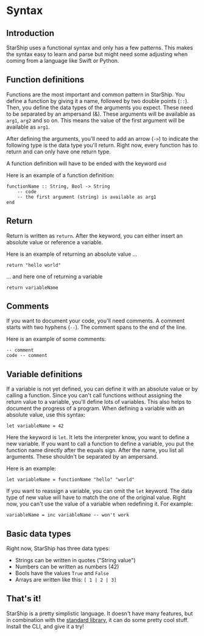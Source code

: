 # Syntax
## Introduction
StarShip uses a functional syntax and only has a few patterns. This makes the syntax easy to learn and parse but might need some adjusting when coming from a language like Swift or Python.

## Function definitions
Functions are the most important and common pattern in StarShip. You define a function by giving it a name, followed by two double points (`::`). Then, you define the data types of the arguments you expect. These need to be separated by an ampersand (&). These arguments will be available as `arg1`, `arg2` and so on. This means the value of the first argument will be available as `arg1`.

After defining the arguments, you'll need to add an arrow (`->`) to indicate the following type is the data type you'll return. Right now, every function has to return and can only have one return type.

A function definition will have to be ended with the keyword `end`

Here is an example of a function definition:
```
functionName :: String, Bool -> String
    -- code
    -- the first argument (string) is available as arg1
end
```

## Return
Return is written as `return`. After the keyword, you can either insert an absolute value or reference a variable.

Here is an example of returning an absolute value …
```
return "hello world"
```

… and here one of returning a variable
```
return variableName
```

## Comments
If you want to document your code, you'll need comments. A comment starts with two hyphens (`--`). The comment spans to the end of the line.

Here is an example of some comments:
```
-- comment
code -- comment
```

## Variable definitions
If a variable is not yet defined, you can define it with an absolute value or by calling a function. Since you can't call functions without assigning the return value to a variable, you'll define lots of variables. This also helps to document the progress of a program. When defining a variable with an absolute value, use this syntax:

```
let variableName = 42
```

Here the keyword is `let`. It lets the interpreter know, you want to define a new variable. If you want to call a function to define a variable, you put the function name directly after the equals sign. After the name, you list all arguments. These shouldn't be separated by an ampersand.

Here is an example:
```
let variableName = functionName "hello" "world"
```

If you want to reassign a variable, you can omit the `let` keyword. The data type of new value will have to match the one of the original value. Right now, you can't use the value of a variable when redefining it. For example:

```
variableName = inc variableName -- won't work
```

## Basic data types
Right now, StarShip has three data types:

- Strings can be written in quotes ("String value")
- Numbers can be written as numbers (42)
- Bools have the values `True` and `False`
- Arrays are written like this: `[ 1 | 2 | 3]`

## That's it!
StarShip is a pretty simplistic language. It doesn't have many features, but in combination with the [standard library](StandardLibrary.md), it can do some pretty cool stuff. Install the CLI, and give it a try!
